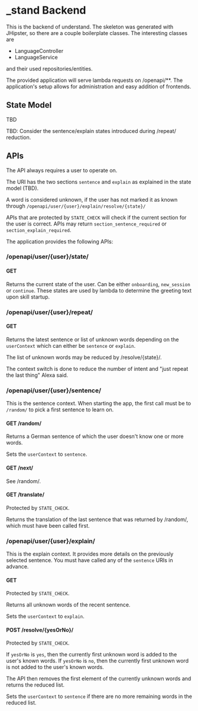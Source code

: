 # _stand Backend
This is the backend of understand. The skeleton was generated with JHipster, so there are a couple boilerplate classes. The interesting classes are
* LanguageController
* LanguageService

and their used repositories/entities.

The provided application will serve lambda requests on /openapi/**. The application's setup allows for administration and easy addition of frontends.

## State Model

TBD

TBD: Consider the sentence/explain states introduced during /repeat/ reduction.

## APIs

The API always requires a user to operate on.

The URI has the two sections `sentence` and `explain` as explained in the state model (TBD).

A word is considered unknown, if the user has not marked it as known through `/openapi/user/{user}/explain/resolve/{state}/`

APIs that are protected by `STATE_CHECK` will check if the current section for the user is correct. APIs may return `section_sentence_required` or `section_explain_required`.  

The application provides the following APIs:

### /openapi/user/{user}/state/

#### GET

Returns the current state of the user. Can be either `onboarding`, `new_session` or `continue`. These states are used by lambda to determine the greeting text upon skill startup.

### /openapi/user/{user}/repeat/

#### GET

Returns the latest sentence or list of unknown words depending on the `userContext` which can either be `sentence` or `explain`.

The list of unknown words may be reduced by /resolve/{state}/.

The context switch is done to reduce the number of intent and "just repeat the last thing" Alexa said.

### /openapi/user/{user}/sentence/

This is the sentence context. When starting the app, the first call must be to `/random/` to pick a first sentence to learn on.

#### GET /random/

Returns a German sentence of which the user doesn't know one or more words.

Sets the `userContext` to `sentence`.

#### GET /next/

See /random/.

#### GET /translate/

Protected by `STATE_CHECK`.

Returns the translation of the last sentence that was returned by /random/, which must have been called first.

### /openapi/user/{user}/explain/

This is the explain context. It provides more details on the previously selected sentence. You must have called any of the `sentence` URIs in advance.

#### GET

Protected by `STATE_CHECK`.

Returns all unknown words of the recent sentence.

Sets the `userContext` to `explain`.

#### POST /resolve/{yesOrNo}/

Protected by `STATE_CHECK`.

If `yesOrNo` is `yes`, then the currently first unknown word is added to the user's known words.
If `yesOrNo` is `no`, then the currently first unknown word is not added to the user's known words.

The API then removes the first element of the currently unknown words and returns the reduced list.

Sets the `userContext` to `sentence` if there are no more remaining words in the reduced list.
